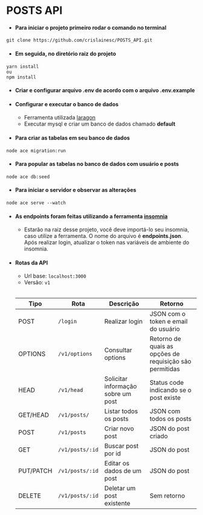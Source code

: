 # POSTS API

* #### Para iniciar o projeto primeiro rodar o comando no terminal
```
git clone https://github.com/crislainesc/POSTS_API.git
```

* #### Em seguida, no diretório raiz do projeto
```
yarn install
ou
npm install
```
* #### Criar e configurar arquivo .env de acordo com o arquivo .env.example

* #### Configurar e executar o banco de dados 
  - Ferramenta utilizada [laragon](https://laragon.org/download/)
  - Executar mysql e criar um banco de dados chamado **default**

* #### Para criar as tabelas em seu banco de dados
```
node ace migration:run
```

* #### Para popular as tabelas no banco de dados com usuário e posts
```
node ace db:seed
```

* #### Para iniciar o servidor e observar as alterações
```
node ace serve --watch
```

* #### As endpoints foram feitas utilizando a ferramenta [insomnia](https://insomnia.rest/download)
  - Estarão na raiz desse projeto, você deve importá-lo seu insomnia, caso utilize a ferramenta. O nome do arquivo é **endpoints.json**. Após realizar login, atualizar o token nas variáveis de ambiente do insomnia.

* #### Rotas da API

  - Url base: `localhost:3000`
  - Versão: `v1`
 
  <br/>
  
  |Tipo|Rota|Descrição|Retorno|
  |--|--|--|--|
  |POST|`/login`|Realizar login|JSON com o token e email do usuário|
  |OPTIONS|`/v1/options`|Consultar options|Retorno de quais as opções de requisição são permitidas|
  |HEAD|`/v1/head`|Solicitar informação sobre um post|Status code indicando se o post existe|
  |GET/HEAD|`/v1/posts/`|Listar todos os posts|JSON com todos os posts|
  |POST|`/v1/posts`|Criar novo post|JSON do post criado|
  |GET|`/v1/posts/:id`|Buscar post por id|JSON do post|
  |PUT/PATCH|`/v1/posts/:id`|Editar os dados de um post|JSON do post|
  |DELETE|`/v1/posts/:id`|Deletar um post existente|Sem retorno|
